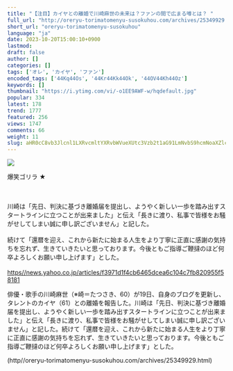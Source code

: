 ```yaml
---
title: "【注目】カイヤとの離婚で川崎麻世の未来は？ファンの間で広まる噂とは？ "
full_url: "http://oreryu-torimatomenyu-susokuhou.com/archives/25349929.html"
short_url: "oreryu-torimatomenyu-susokuhou"
language: "ja"
date: 2023-10-20T15:00:10+0900
lastmod: 
draft: false
author: []
categories: []
tags: ['オレ', 'カイヤ', 'ファン']
encoded_tags: ['44Kq44Os', '44Kr44Kk44Ok', '44OV44Kh44Oz']
keywords: []
thumbnail: "https://i.ytimg.com/vi/-o1EE9AWF-w/hqdefault.jpg"
popular: 334
latest: 178
trend: 1777
featured: 256
views: 1747
comments: 66
weight: 11
slug: aHR0cC8vb3Jlcnl1LXRvcmltYXRvbWVueXUtc3Vzb2t1aG91LmNvbS9hcmNoaXZlcy8yNTM0OTkyOS5odG1s
---
```


![](https://i.ytimg.com/vi/-o1EE9AWF-w/hqdefault.jpg)

<div><p>爆笑ゴリラ ★ </p><br> <br> 川崎は「先日、判決に基づき離婚届を提出し、ようやく新しい一歩を踏み出すスタートラインに立つことが出来ました」と伝え「長きに渡り、私事で皆様をお騒がせしてしまい誠に申し訳ございません」と記した。 <br> <br> 続けて「還暦を迎え、これから新たに始まる人生をより丁寧に正直に感謝の気持ちを忘れず、生きていきたいと思っております。今後ともご指導ご鞭撻のほど何卒よろしくお願い申し上げます」とした。 <br> <br> <a target='_blank' href='https//news.yahoo.co.jp/articles/f3971d1f4cb6465dcea6c104c7fb820955f58181'>https//news.yahoo.co.jp/articles/f3971d1f4cb6465dcea6c104c7fb820955f58181</a> <p>俳優・歌手の川崎麻世（※崎＝たつさき、60）が19日、自身のブログを更新し、タレントのカイヤ（61）との離婚を報告した。川崎は「先日、判決に基づき離婚届を提出し、ようやく新しい一歩を踏み出すスタートラインに立つことが出来ました」と伝え「長きに渡り、私事で皆様をお騒がせしてしまい誠に申し訳ございません」と記した。続けて「還暦を迎え、これから新たに始まる人生をより丁寧に正直に感謝の気持ちを忘れず、生きていきたいと思っております。今後ともご指導ご鞭撻のほど何卒よろしくお願い申し上げます」とした。</p></div>

(http//oreryu-torimatomenyu-susokuhou.com/archives/25349929.html)
